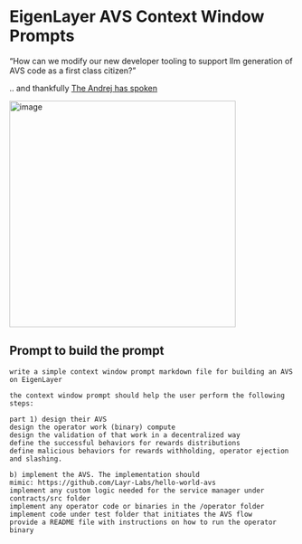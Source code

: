 # EigenLayer AVS Context Window Prompts


“How can we modify our new developer tooling to support llm generation of AVS code as a first class citizen?”   

.. and thankfully [The Andrej has spoken](https://x.com/karpathy/status/1899876370492383450)  

   
<img width="400" alt="image" src="https://github.com/user-attachments/assets/afa768ad-67bb-4279-96fe-c5771b996e8f" />



## Prompt to build the prompt

```
write a simple context window prompt markdown file for building an AVS on EigenLayer

the context window prompt should help the user perform the following steps:

part 1) design their AVS
design the operator work (binary) compute
design the validation of that work in a decentralized way
define the successful behaviors for rewards distributions
define malicious behaviors for rewards withholding, operator ejection and slashing.

b) implement the AVS. The implementation should
mimic: https://github.com/Layr-Labs/hello-world-avs
implement any custom logic needed for the service manager under contracts/src folder
implement any operator code or binaries in the /operator folder
implement code under test folder that initiates the AVS flow
provide a README file with instructions on how to run the operator binary
```
